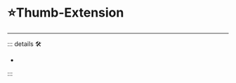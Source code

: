 # ⭐<labor>Thumb-Extension</motor>

---

<!-- =================================================== -->
<!-- =================================================== -->
<!-- =================================================== -->
<!-- =================================================== -->
<!-- =================================================== -->
::: details 🛠

-

:::
